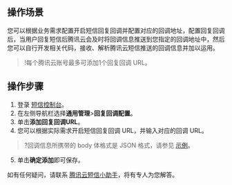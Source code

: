 ## 操作场景
您可以根据业务需求配置开启短信回复回调并配置对应的回调地址，配置回复回调后，当用户回复短信后腾讯云会及时将回调信息推送到您指定的回调地址中，然后您可以自行开发相关代码，接收、解析腾讯云短信推送的回调信息并加以运用。
>!每个腾讯云账号最多可添加1个回复回调 URL。

## 操作步骤
1. 登录 [短信控制台](https://console.cloud.tencent.com/smsv2)。
2. 在左侧导航栏选择**通用管理**>**回复回调配置**。
3. 单击**添加回复回调URL**。
4. 您可以根据实际需求开启短信回复回调 URL，并输入对应的回调 URL。
>?回调信息所携带的 body 体格式是 JSON 格式，请参见 [示例](https://cloud.tencent.com/document/product/382/59179)。
5. 单击**确定添加**即可保存。

如有任何疑问，请联系 [腾讯云短信小助手](https://tccc.qcloud.com/web/im/index.html#/chat?webAppId=8fa15978f85cb41f7e2ea36920cb3ae1&title=Sms)，将有专人为您解答。
